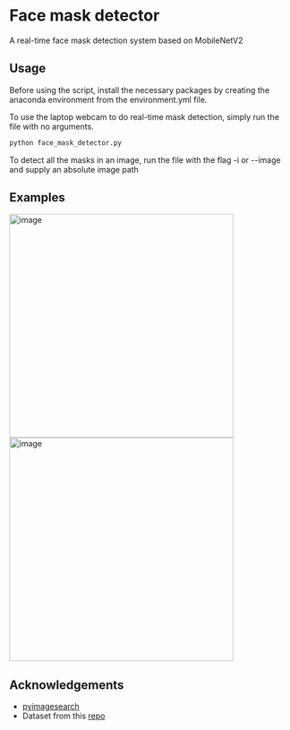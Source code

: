 # Face mask detector
A real-time face mask detection system based on MobileNetV2

## Usage
Before using the script, install the necessary packages by creating the anaconda environment from the environment.yml file.

To use the laptop webcam to do real-time mask detection, simply run the file with no arguments. 

```bash
python face_mask_detector.py
```

To detect all the masks in an image, run the file with the flag -i or --image and supply an absolute image path

## Examples
<img width="400" alt="image" src="https://user-images.githubusercontent.com/42872531/184689912-852f46d1-b03c-4203-a91d-b644a0b5bb79.png">     <img width="400" alt="image" src="https://user-images.githubusercontent.com/42872531/184692116-c9c930f3-d0b0-43bf-aeef-901b14e59355.png">


## Acknowledgements

* [pyimagesearch](https://pyimagesearch.com/2020/05/04/covid-19-face-mask-detector-with-opencv-keras-tensorflow-and-deep-learning/)
* Dataset from this [repo](https://github.com/chandrikadeb7/Face-Mask-Detection/tree/master/dataset)
